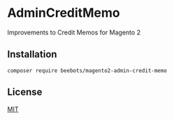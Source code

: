 # AdminCreditMemo
Improvements to Credit Memos for Magento 2

## Installation
```
composer require beebots/magento2-admin-credit-memo
```

## License
[MIT](LICENSE.md)
